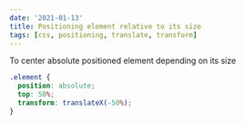 ```yaml
---
date: '2021-01-13'
title: Positioning element relative to its size
tags: [css, positioning, translate, transform]
---
```


To center absolute positioned element depending on its size

```css
.element {
  position: absolute;
  top: 50%;
  transform: translateX(-50%);
}
```
